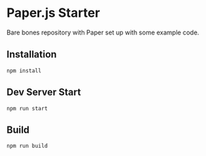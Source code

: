 # Paper.js Starter

Bare bones repository with Paper set up with some example code.

## Installation

```
npm install
```

## Dev Server Start

```
npm run start
```

## Build

```
npm run build
```
